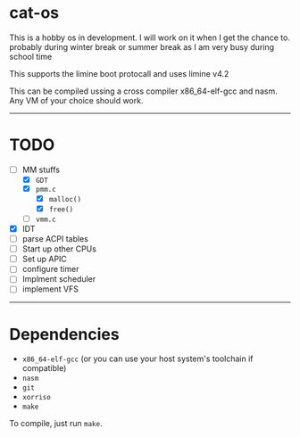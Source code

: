 # **cat-os**
This is a hobby os in development. I will work on it when I get the chance to.  probably during winter break or summer break as I am very busy during school time

This supports the limine boot protocall and uses limine v4.2

This can be compiled ussing a cross compiler x86_64-elf-gcc and nasm. Any VM of your choice should work. 

---
# **TODO**
- [ ] MM stuffs
	- [X] `GDT`
	- [x] `pmm.c`
		- [X] `malloc()`
		- [x] `free()`
	- [ ] `vmm.c`
- [x] IDT
- [ ] parse ACPI tables 
- [ ] Start up other CPUs
- [ ] Set up APIC
- [ ] configure timer
- [ ] Implment scheduler 
- [ ] implement VFS
---
# Dependencies
- `x86_64-elf-gcc` (or you can use your host system's toolchain if compatible) 
- `nasm`
- `git`
- `xorriso`
- `make`

To compile, just run `make`.
